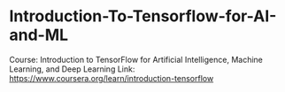 # Introduction-To-Tensorflow-for-AI-and-ML
Course: Introduction to TensorFlow for Artificial Intelligence, Machine Learning, and Deep Learning
Link: https://www.coursera.org/learn/introduction-tensorflow
